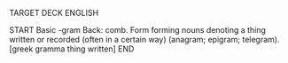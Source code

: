 TARGET DECK
ENGLISH

START
Basic
-gram
Back: comb. Form forming nouns denoting a thing written or recorded (often in a certain way) (anagram; epigram; telegram). [greek gramma thing written]
END
